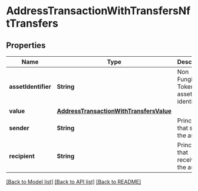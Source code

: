 # AddressTransactionWithTransfersNftTransfers

## Properties
Name | Type | Description | Notes
------------ | ------------- | ------------- | -------------
**assetIdentifier** | **String** | Non Fungible Token asset identifier. | 
**value** | [**AddressTransactionWithTransfersValue**](AddressTransactionWithTransfersValue.md) |  | 
**sender** | **String** | Principal that sent the asset. | [optional] 
**recipient** | **String** | Principal that received the asset. | [optional] 

[[Back to Model list]](../README.md#documentation-for-models) [[Back to API list]](../README.md#documentation-for-api-endpoints) [[Back to README]](../README.md)


